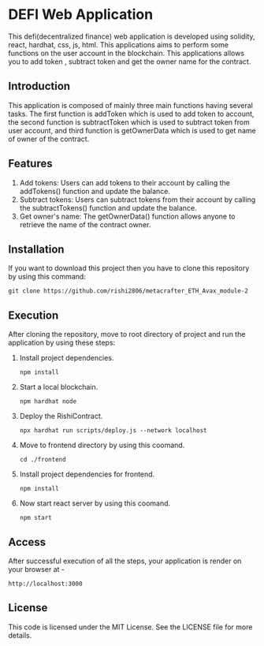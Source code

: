 # DEFI Web Application
This defi(decentralized finance) web application is developed using solidity, react, hardhat, css, js, html. This applications aims to perform some functions on the user account in the blockchain. This applications allows you to add token , subtract token and get the owner name for the contract.

## Introduction
This application is composed of mainly three main functions having several tasks. The first function is addToken which is used to add token to account, the second function is subtractToken which is used to subtract token from user account, and third function is getOwnerData which is used to get name of owner of the contract.

## Features
 1. Add tokens: Users can add tokens to their account by calling the addTokens() function and update the balance.
 2. Subtract tokens: Users can subtract tokens from their account by calling the subtractTokens() function and update the balance.
 3. Get owner's name: The getOwnerData() function allows anyone to retrieve the name of the contract owner.

## Installation
  If you want to download this project then you have to clone this repository by using this command:

  `git clone https://github.com/rishi2806/metacrafter_ETH_Avax_module-2`
  
## Execution
   After cloning the repository, move to root directory of project and run the application by using these steps:

   1. Install project dependencies.
      
      `npm install`

   2. Start a local blockchain.
      
      `npm hardhat node`

   3. Deploy the RishiContract.
    
      `npx hardhat run scripts/deploy.js --network localhost`

   4. Move to frontend directory by using this coomand.
    
      `cd ./frontend`

   5. Install project dependencies for frontend.
    
      `npm install`

   6. Now start react server by using this coomand.
    
      `npm start`

## Access
After successful execution of all the steps, your application is render on your browser at -

`http://localhost:3000`
   
## License
This code is licensed under the MIT License. See the LICENSE file for more details.
